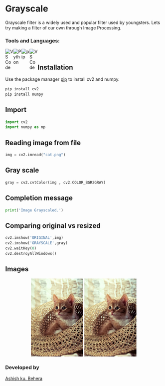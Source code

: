 # Grayscale
Grayscale filter is a widely used and popular filter used by youngsters. Lets try making a filter of our own through Image Processing.

### Tools and Languages:
<img align="left" alt="VS Code" width="26px" src="https://github.com/ankush0939/explore/blob/master/topics/opencv/opencv.png" />
<img align="left" alt="Python" width="26px" src="https://github.com/ankush0939/explore/blob/master/topics/python/python.png" />
<img align="left" alt="pip" width="26px" height="34px" src="https://github.com/ankush0939/explore/blob/master/topics/pip/pip.png" />
<img align="left" alt="VS Code" width="26px" src="https://github.com/ankush0939/explore/blob/master/topics/visual-studio-code/visual-studio-code.png" />
<br>

## Installation
Use the package manager [pip](https://pip.pypa.io/en/stable/) to install cv2 and numpy.


```bash
pip install cv2
pip install numpy
```

## Import

```python
import cv2
import numpy as np
```

## Reading image from file

```python
img = cv2.imread("cat.png")
```


## Gray scale

```python
gray = cv2.cvtColor(img , cv2.COLOR_BGR2GRAY)
```

## Completion message

```python
print('Image Grayscaled.')
```

## Comparing original vs resized

```python
cv2.imshow('ORIGINAL',img)
cv2.imshow('GRAYSCALE',gray)
cv2.waitKey(0)
cv2.destroyAllWindows()
```

## Images
<p align="center">
	<img src="/cat.png" alt="Logo", height=250px,width=350px>
	<img src="/cat.png" alt="Logo", height=250px,width=350px>
</p>

### Developed by
 [Ashish ku. Behera](https://github.com/ashish-max "Github Id")
